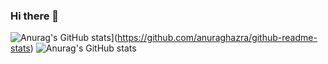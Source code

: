 ### Hi there 👋

![Anurag's GitHub stats](https://github-readme-stats.vercel.app/api?username=SonNguyen25)](https://github.com/anuraghazra/github-readme-stats)
![Anurag's GitHub stats](https://github-readme-stats.vercel.app/api?username=SonNguyen25&count_private=true)

<!--
**SonNguyen25/SonNguyen25** is a ✨ _special_ ✨ repository because its `README.md` (this file) appears on your GitHub profile.


Here are some ideas to get you started:

- 🔭 I’m currently working on ...
- 🌱 I’m currently learning ...
- 👯 I’m looking to collaborate on ...
- 🤔 I’m looking for help with ...
- 💬 Ask me about ...
- 📫 How to reach me: ...
- 😄 Pronouns: ...
- ⚡ Fun fact: ...
-->
